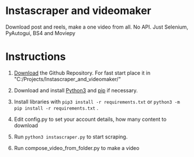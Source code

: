 # Instascraper and videomaker

Download post and reels, make a one video from all.
No API. Just Selenium, PyAutogui, BS4 and Moviepy

# Instructions

1. [Download](https://github.com/AuCourDe/Instascraper_and_videomaker/archive/refs/heads/master.zip) the Github Repository. For fast start place it in "C:/Projects/Instascraper_and_videomaker/"

2. Download and install [Python3](https://www.python.org/downloads/) and [pip](https://pip.pypa.io/en/stable/installing/) if necessary.

3. Install libraries with `pip3 install -r requirements.txt` or `python3 -m pip install -r requirements.txt` .

4. Edit config.py to set your account details, how many content to download

5. Run `python3 instascraper.py` to start scraping. 

6. Run compose_video_from_folder.py to make a video


